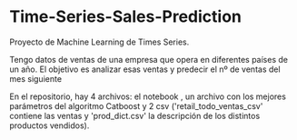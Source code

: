 # Time-Series-Sales-Prediction
Proyecto de Machine Learning de Times Series.

Tengo datos de ventas de una empresa que opera en diferentes países de un año. El objetivo es analizar esas ventas y predecir el nº de ventas del mes siguiente

En el repositorio, hay 4 archivos: el notebook , un archivo con los mejores parámetros del algoritmo Catboost y  2 csv ('retail_todo_ventas_csv' contiene las ventas y 'prod_dict.csv' la descripción de los distintos productos vendidos).
